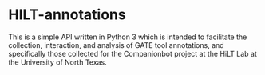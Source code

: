 # HILT-annotations

This is a simple API written in Python 3 which is intended to facilitate the collection, interaction, and analysis of GATE tool annotations, and specifically those collected for the Companionbot project at the HiLT Lab at the University of North Texas.

